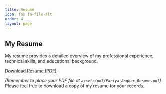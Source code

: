 ```yaml
---
title: Resume
icon: fas fa-file-alt
order: 4
layout: page
---
```

## My Resume
My resume provides a detailed overview of my professional experience, technical skills, and educational background.

<div class="text-center mt-5">
  <a href="{{ '/assets/pdf/Fariya_Asghar_Resume.pdf' | relative_url }}" class="btn btn-lg btn-primary" role="button" target="_blank">Download Resume (PDF)</a>
</div>

*(Remember to place your PDF file at `assets/pdf/Fariya_Asghar_Resume.pdf`)*
Please feel free to download a copy of my resume for your records.
